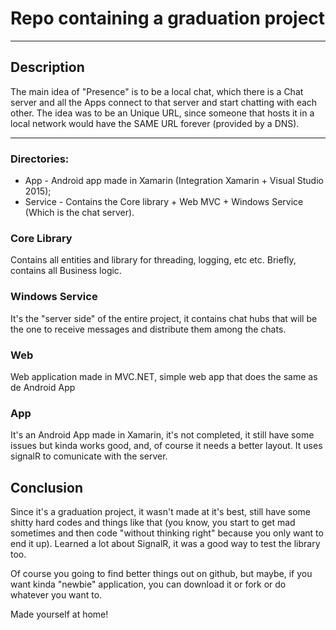 # Repo containing a graduation project
---

## Description

The main idea of "Presence" is to be a local chat, which there is a Chat server and all the Apps connect to that server and start chatting with each other.
The idea was to be an Unique URL, since someone that hosts it in a local network would have the SAME URL forever (provided by a DNS).

---

### Directories: 

* App - Android app made in Xamarin (Integration Xamarin + Visual Studio 2015);
* Service - Contains the Core library + Web MVC + Windows Service (Which is the chat server).

### Core Library

Contains all entities and library for threading, logging, etc etc. Briefly, contains all Business logic.

### Windows Service

It's the "server side" of the entire project, it contains chat hubs that will be the one to receive messages and distribute them among the chats.

### Web

Web application made in MVC.NET, simple web app that does the same as de Android App

### App

It's an Android App made in Xamarin, it's not completed, it still have some issues but kinda works good, and, of course it needs a better layout.
It uses signalR to comunicate with the server.

## Conclusion

Since it's a graduation project, it wasn't made at it's best, still have some shitty hard codes and things like that (you know, you start to get mad sometimes and then code "without thinking right" because you only want to end it up).
Learned a lot about SignalR, it was a good way to test the library too.

Of course you going to find better things out on github, but maybe, if you want kinda "newbie" application, you can download it or fork or do whatever you want to.

Made yourself at home!
